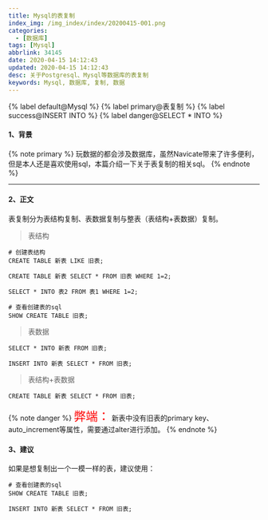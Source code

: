 ```yaml
---
title: Mysql的表复制
index_img: /img_index/index/20200415-001.png
categories:
  - [数据库]
tags: [Mysql]
abbrlink: 34145
date: 2020-04-15 14:12:43
updated: 2020-04-15 14:12:43
desc: 关于Postgresql、Mysql等数据库的表复制
keywords: Mysql, 数据库, 复制, 数据
---
```


{% label default@Mysql %} {% label primary@表复制 %} {% label success@INSERT INTO %} {% label danger@SELECT * INTO %}

#### 1、背景


{% note primary %}
玩数据的都会涉及数据库，虽然Navicate带来了许多便利，但是本人还是喜欢使用sql，本篇介绍一下关于表复制的相关sql。
{% endnote %}

<!--more-->
<hr />

#### 2、正文

表复制分为表结构复制、表数据复制与整表（表结构+表数据）复制。

> 表结构

```
# 创建表结构
CREATE TABLE 新表 LIKE 旧表;

CREATE TABLE 新表 SELECT * FROM 旧表 WHERE 1=2;

SELECT * INTO 表2 FROM 表1 WHERE 1=2;

# 查看创建表的sql
SHOW CREATE TABLE 旧表;
```

> 表数据

```
SELECT * INTO 新表 FROM 旧表;

INSERT INTO 新表 SELECT * FROM 旧表;
```

> 表结构+表数据

```
CREATE TABLE 新表 SELECT * FROM 旧表;
```

{% note danger %}
<font size=5.5 color='red'>弊端：</font>
新表中没有旧表的primary key、auto_increment等属性，需要通过alter进行添加。
{% endnote %}

#### 3、建议

如果是想复制出一个一模一样的表，建议使用：
```
# 查看创建表的sql
SHOW CREATE TABLE 旧表;

INSERT INTO 新表 SELECT * FROM 旧表;
```
